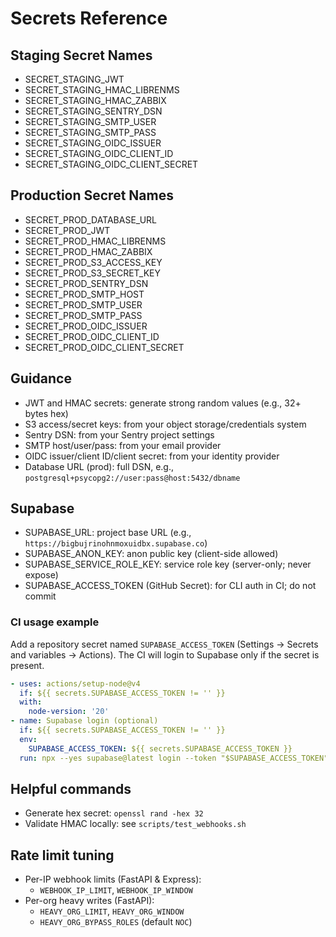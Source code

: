 # Secrets Reference

## Staging Secret Names
- SECRET_STAGING_JWT
- SECRET_STAGING_HMAC_LIBRENMS
- SECRET_STAGING_HMAC_ZABBIX
- SECRET_STAGING_SENTRY_DSN
- SECRET_STAGING_SMTP_USER
- SECRET_STAGING_SMTP_PASS
- SECRET_STAGING_OIDC_ISSUER
- SECRET_STAGING_OIDC_CLIENT_ID
- SECRET_STAGING_OIDC_CLIENT_SECRET

## Production Secret Names
- SECRET_PROD_DATABASE_URL
- SECRET_PROD_JWT
- SECRET_PROD_HMAC_LIBRENMS
- SECRET_PROD_HMAC_ZABBIX
- SECRET_PROD_S3_ACCESS_KEY
- SECRET_PROD_S3_SECRET_KEY
- SECRET_PROD_SENTRY_DSN
- SECRET_PROD_SMTP_HOST
- SECRET_PROD_SMTP_USER
- SECRET_PROD_SMTP_PASS
- SECRET_PROD_OIDC_ISSUER
- SECRET_PROD_OIDC_CLIENT_ID
- SECRET_PROD_OIDC_CLIENT_SECRET

## Guidance
- JWT and HMAC secrets: generate strong random values (e.g., 32+ bytes hex)
- S3 access/secret keys: from your object storage/credentials system
- Sentry DSN: from your Sentry project settings
- SMTP host/user/pass: from your email provider
- OIDC issuer/client ID/client secret: from your identity provider
- Database URL (prod): full DSN, e.g., `postgresql+psycopg2://user:pass@host:5432/dbname`

## Supabase
- SUPABASE_URL: project base URL (e.g., `https://bigbujrinohnmoxuidbx.supabase.co`)
- SUPABASE_ANON_KEY: anon public key (client-side allowed)
- SUPABASE_SERVICE_ROLE_KEY: service role key (server-only; never expose)
- SUPABASE_ACCESS_TOKEN (GitHub Secret): for CLI auth in CI; do not commit

### CI usage example
Add a repository secret named `SUPABASE_ACCESS_TOKEN` (Settings → Secrets and variables → Actions). The CI will login to Supabase only if the secret is present.

```yaml
- uses: actions/setup-node@v4
  if: ${{ secrets.SUPABASE_ACCESS_TOKEN != '' }}
  with:
    node-version: '20'
- name: Supabase login (optional)
  if: ${{ secrets.SUPABASE_ACCESS_TOKEN != '' }}
  env:
    SUPABASE_ACCESS_TOKEN: ${{ secrets.SUPABASE_ACCESS_TOKEN }}
  run: npx --yes supabase@latest login --token "$SUPABASE_ACCESS_TOKEN"
```

## Helpful commands
- Generate hex secret: `openssl rand -hex 32`
- Validate HMAC locally: see `scripts/test_webhooks.sh`

## Rate limit tuning

- Per-IP webhook limits (FastAPI & Express):
  - `WEBHOOK_IP_LIMIT`, `WEBHOOK_IP_WINDOW`
- Per-org heavy writes (FastAPI):
  - `HEAVY_ORG_LIMIT`, `HEAVY_ORG_WINDOW`
  - `HEAVY_ORG_BYPASS_ROLES` (default `NOC`)